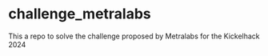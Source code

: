 # challenge_metralabs
This a repo to solve the challenge proposed by Metralabs for the Kickelhack 2024
